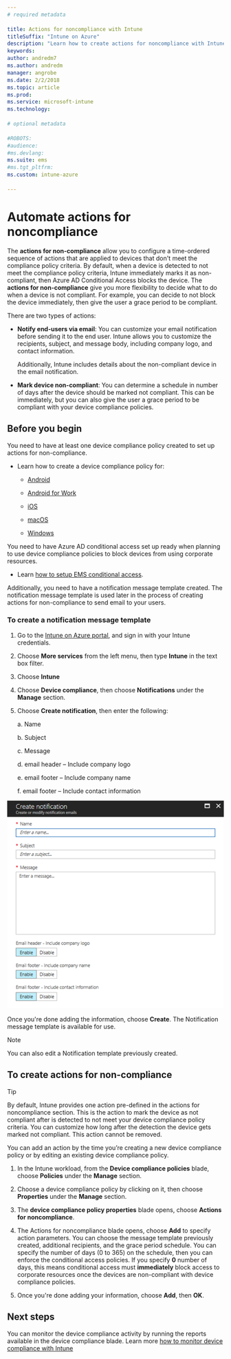 ```yaml
---
# required metadata

title: Actions for noncompliance with Intune
titleSuffix: "Intune on Azure"
description: "Learn how to create actions for noncompliance with Intune"
keywords:
author: andredm7
ms.author: andredm
manager: angrobe
ms.date: 2/2/2018
ms.topic: article
ms.prod:
ms.service: microsoft-intune
ms.technology:

# optional metadata

#ROBOTS:
#audience:
#ms.devlang:
ms.suite: ems
#ms.tgt_pltfrm:
ms.custom: intune-azure

---
```


# Automate actions for noncompliance

The **actions for non-compliance** allow you to configure a time-ordered sequence of actions that are applied to devices that don't meet the compliance policy criteria. By default, when a device is detected to not meet the compliance policy criteria, Intune immediately marks it as non-compliant, then Azure AD Conditional Access blocks the device. The **actions for non-compliance** give you more flexibility to decide what to do when a device is not compliant. For example, you can decide to not block the device immediately, then give the user a grace period to be compliant.

There are two types of actions:

-   **Notify end-users via email**: You can customize your email notification before sending it to the end user. Intune allows you to customize the recipients, subject, and message body, including company logo, and contact information.

    Additionally, Intune includes details about the non-compliant device in the email notification.

-   **Mark device non-compliant**: You can determine a schedule in number of days after the device should be marked not compliant. This can be immediately, but you can also give the user a grace period to be compliant with your device compliance policies.

## Before you begin

You need to have at least one device compliance policy created to set up actions for non-compliance.

-   Learn how to create a device compliance policy for:

    -   [Android](compliance-policy-create-android.md)

    -   [Android for Work](compliance-policy-create-android-for-work.md)

    -   [iOS](compliance-policy-create-ios.md)
    
    -   [macOS](compliance-policy-create-mac-os.md)

    -   [Windows](compliance-policy-create-windows.md)

You need to have Azure AD conditional access set up ready when planning to use device compliance policies to block devices from using corporate resources.

- Learn [how to setup EMS conditional access](https://docs.microsoft.com/azure/active-directory/active-directory-conditional-access).

Additionally, you need to have a notification message template created. The notification message template is used later in the process of creating actions for non-compliance to send email to your users.

### To create a notification message template

1. Go to the [Intune on Azure portal](https://portal.azure.com), and sign in with your Intune credentials.

2. Choose **More services** from the left menu, then type **Intune** in the text box filter.

3. Choose **Intune**

4. Choose **Device compliance**, then choose **Notifications** under the **Manage** section.

5. Choose **Create notification**, then enter the following:

    a.  Name

    b.  Subject

    c.  Message

    d.  email header – Include company logo

    e.  email footer – Include company name

    f.  email footer – Include contact information

![notification message template example](./media/actionsfornoncompliance-1.PNG)

Once you're done adding the information, choose **Create**. The Notification message template is available for use.

> [!NOTE] 
> You can also edit a Notification template previously created.

## To create actions for non-compliance

> [!TIP]
> By default, Intune provides one action pre-defined in the actions for noncompliance section. This is the action to mark the device as not compliant after is detected to not meet your device compliance policy criteria. You can customize how long after the detection the device gets marked not compliant. This action cannot be removed.

You can add an action by the time you’re creating a new device compliance policy or by editing an existing device compliance policy.

1.  In the Intune workload, from the **Device compliance policies** blade, choose **Policies** under the **Manage** section.

2.  Choose a device compliance policy by clicking on it, then choose **Properties** under the **Manage** section.

3.  The **device compliance policy properties** blade opens, choose **Actions for noncompliance**.

4.  The Actions for noncompliance blade opens, choose **Add** to specify action parameters. You can choose the message template previously created, additional recipients, and the grace period schedule. You can specify the number of days (0 to 365) on the schedule, then you can enforce the conditional access policies. If you specify **0** number of days, this means conditional access must **immediately** block access to corporate resources once the devices are non-compliant with device compliance policies.

5.  Once you're done adding your information, choose **Add**, then **OK**.

## Next steps

You can monitor the device compliance activity by running the reports available in the device compliance blade. Learn more [how to monitor device compliance with Intune](device-compliance-monitor.md)

